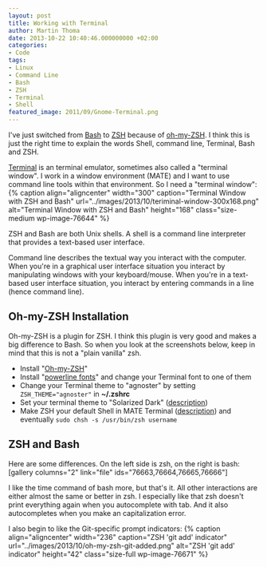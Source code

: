 ```yaml
---
layout: post
title: Working with Terminal
author: Martin Thoma
date: 2013-10-22 10:40:46.000000000 +02:00
categories:
- Code
tags:
- Linux
- Command Line
- Bash
- ZSH
- Terminal
- Shell
featured_image: 2011/09/Gnome-Terminal.png
---
```

I've just switched from <a href="https://en.wikipedia.org/wiki/Bash_(Unix_shell)">Bash</a> to <a href="https://en.wikipedia.org/wiki/Z_shell">ZSH</a> because of <a href="https://github.com/robbyrussell/oh-my-zsh">oh-my-ZSH</a>. I think this is just the right time to explain the words Shell, command line, Terminal, Bash and ZSH.

<a href="https://en.wikipedia.org/wiki/GNOME_Terminal">Terminal</a> is an terminal emulator, sometimes also called a "terminal window". I work in a window environment (MATE) and I want to use command line tools within that environment. So I need a "terminal window":
{% caption align="aligncenter" width="300" caption="Terminal Window with ZSH and Bash" url="../images/2013/10/teriminal-window-300x168.png" alt="Terminal Window with ZSH and Bash" height="168" class="size-medium wp-image-76644" %}

ZSH and Bash are both Unix shells. A shell is a command line interpreter that provides a text-based user interface.

Command line describes the textual way you interact with the computer. When you're in a graphical user interface situation you interact by manipulating windows with your keyboard/mouse. When you're in a text-based user interface situation, you interact by entering commands in a line (hence command line).

<h2>Oh-my-ZSH Installation</h2>
Oh-my-ZSH is a plugin for ZSH. I think this plugin is very good and makes a big difference to Bash. So when you look at the screenshots below, keep in mind that this is not a "plain vanilla" zsh.

<ul>
  <li>Install "<a href="https://github.com/robbyrussell/oh-my-zsh">Oh-my-ZSH</a>"</li>
  <li>Install "<a href="https://github.com/Lokaltog/powerline-fonts">powerline fonts</a>" and change your Terminal font to one of them</li>
  <li>Change your Terminal theme to "agnoster" by setting <code>ZSH_THEME="agnoster"</code> in <strong>~/.zshrc</strong>
</li>
  <li>Set your terminal theme to "Solarized Dark" (<a href="http://www.mintmate.org/?p=13">description</a>)</li>
  <li>Make ZSH your default Shell in MATE Terminal (<a href="http://askubuntu.com/a/342342/10425">description</a>) and eventually <code>sudo chsh -s /usr/bin/zsh username</code></li>
</ul>

<h2>ZSH and Bash</h2>
Here are some differences. On the left side is zsh, on the right is bash:
[gallery columns="2" link="file" ids="76663,76664,76665,76666"]

I like the time command of bash more, but that's it. All other interactions are either almost the same or better in zsh. I especially like that zsh doesn't print everything again when you autocomplete with tab. And it also autocompletes when you make an capitalization error.

I also begin to like the Git-specific prompt indicators:
{% caption align="aligncenter" width="236" caption="ZSH 'git add' indicator" url="../images/2013/10/oh-my-zsh-git-added.png" alt="ZSH 'git add' indicator" height="42" class="size-full wp-image-76671" %}
